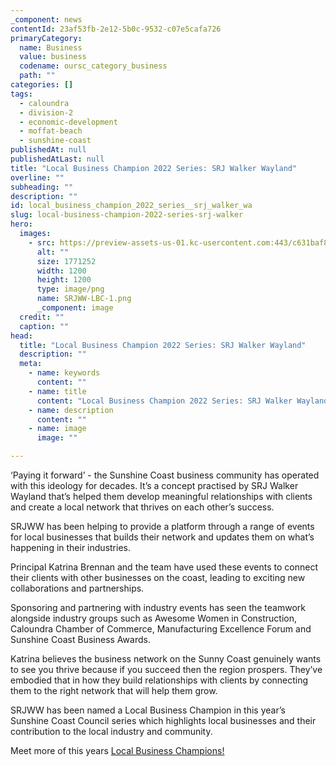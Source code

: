 ```yaml
---
_component: news
contentId: 23af53fb-2e12-5b0c-9532-c07e5cafa726
primaryCategory:
  name: Business
  value: business
  codename: oursc_category_business
  path: ""
categories: []
tags:
  - caloundra
  - division-2
  - economic-development
  - moffat-beach
  - sunshine-coast
publishedAt: null
publishedAtLast: null
title: "Local Business Champion 2022 Series: SRJ Walker Wayland"
overline: ""
subheading: ""
description: ""
id: local_business_champion_2022_series__srj_walker_wa
slug: local-business-champion-2022-series-srj-walker
hero:
  images:
    - src: https://preview-assets-us-01.kc-usercontent.com:443/c631baf8-1b46-001f-580c-d0001b68b4a8/b4a20eeb-e98c-48c9-bbbc-ec48e1a858ed/SRJWW-LBC-1.png
      alt: ""
      size: 1771252
      width: 1200
      height: 1200
      type: image/png
      name: SRJWW-LBC-1.png
      _component: image
  credit: ""
  caption: ""
head:
  title: "Local Business Champion 2022 Series: SRJ Walker Wayland"
  description: ""
  meta:
    - name: keywords
      content: ""
    - name: title
      content: "Local Business Champion 2022 Series: SRJ Walker Wayland"
    - name: description
      content: ""
    - name: image
      image: ""

---
```

‘Paying it forward’ - the Sunshine Coast business community has operated with this ideology for decades. It’s a concept practised by SRJ Walker Wayland that’s helped them develop meaningful relationships with clients and create a local network that thrives on each other’s success.  

SRJWW has been helping to provide a platform through a range of events for local businesses that builds their network and updates them on what’s happening in their industries.

Principal Katrina Brennan and the team have used these events to connect their clients with other businesses on the coast, leading to exciting new collaborations and partnerships.

Sponsoring and partnering with industry events has seen the teamwork alongside industry groups such as Awesome Women in Construction, Caloundra Chamber of Commerce, Manufacturing Excellence Forum and Sunshine Coast Business Awards.   

Katrina believes the business network on the Sunny Coast genuinely wants to see you thrive because if you succeed then the region prospers. They’ve embodied that in how they build relationships with clients by connecting them to the right network that will help them grow. 

SRJWW has been named a Local Business Champion in this year’s Sunshine Coast Council series which highlights local businesses and their contribution to the local industry and community. 

Meet more of this years [Local Business Champions!](https://www.sunshinecoast.qld.gov.au/Business/Business-Programs/Local-business-champions-2022)

